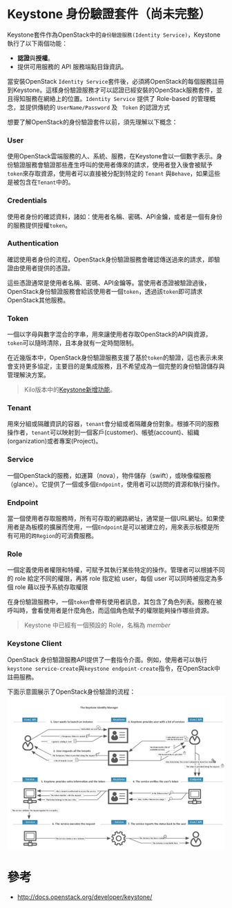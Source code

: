# Keystone 身份驗證套件（尚未完整）
Keystone套件作為OpenStack中的```身份驗證服務(Identity Service)```，Keystone執行了以下兩個功能：
* **認證**與**授權**。
* 提供可用服務的 API 服務端點目錄資訊。

當安裝OpenStack ```Identity Service```套件後，必須將OpenStack的每個服務註冊到Keystone。這樣身份驗證服務才可以認證已經安裝的OpenStack服務套件，並且得知服務在網絡上的位置。```Identity Service``` 提供了 Role-based 的管理概念，並提供傳統的 ```UserName/Password```  及 ``` Token```  的認證方式

想要了解OpenStack的身份驗證套件以前，須先理解以下概念：
### User
使用OpenStack雲端服務的人、系統、服務，在Keystone會以一個數字表示。身份驗證服務會驗證那些產生呼叫的使用者傳來的請求，使用者登入後會被賦予```token```來存取資源，使用者可以直接被分配到特定的 ```Tenant``` 與```Behave```，如果這些是被包含在```Tenant```中的。

### Credentials
使用者身份的確認資料，諸如：使用者名稱、密碼、API金鑰，或者是一個有身份的服務提供授權```token```。

### Authentication
確認使用者身份的流程，OpenStack身份驗證服務會確認傳送過來的請求，即驗證由使用者提供的憑證。

這些憑證通常是使用者名稱、密碼、API金鑰等。當使用者憑證被驗證過後，OpenStack身份驗證服務會給該使用者一個```token```，透過該```token```即可請求OpenStack其他服務。

### Token
一個以字母與數字混合的字串，用來讓使用者存取OpenStack的API與資源，```token```可以隨時清除，且本身就有一定時間限制。

在近幾版本中，OpenStack身份驗證服務支援了基於```token```的驗證，這也表示未來會支持更多協定，主要目的是集成服務，且不希望成為一個完整的身份驗證儲存與管理解決方案。

> Kilo版本中的[Keystone新增功能](https://wiki.openstack.org/wiki/ReleaseNotes/Kilo#OpenStack_Identity_.28Keystone.29)。

### Tenant
用來分組或隔離資訊的容器，```tenant```會分組或者隔離身份對象。根據不同的服務操作者，```tenant```可以映射到一個客戶(customer)、帳號(account)、組織(organization)或者專案(Project)。

### Service
一個OpenStack的服務，如運算（nova），物件儲存（swift），或映像檔服務（glance）。它提供了一個或多個```Endpoint```，使用者可以訪問的資源和執行操作。

### Endpoint
當一個使用者存取服務時，所有可存取的網路網址，通常是一個URL網址。如果使用者是為板模的擴展而使用，一個```Endpoint```是可以被建立的，用來表示板模是所有可用的```跨Region```的可消費服務。

### Role
一個定義使用者權限和特權，可賦予其執行某些特定的操作。管理者可以根據不同的 role 給定不同的權限，再將 role 指定給 user，每個 user 可以同時被指定為多個 role 藉以授予系統存取權限

在身份驗證服務中，一個```token```會帶有使用者訊息，其包含了角色列表。服務在被呼叫時，會看使用者是什麼角色，而這個角色賦予的權限能夠操作哪些資源。
> Keystone 中已經有一個預設的 Role，名稱為 _member_

### Keystone Client
OpenStack 身份驗證服務API提供了一套指令介面。例如，使用者可以執行```keystone service-create```與```keystone endpoint-create```指令，在OpenStack中註冊服務。

下面示意圖展示了OpenStack身份驗證的流程：
![Keystone](images/SCH_5002_V00_NUAC-Keystone.png)

# 參考
* http://docs.openstack.org/developer/keystone/

